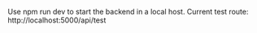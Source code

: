Use npm run dev to start the backend in a local host.
Current test route: http://localhost:5000/api/test
